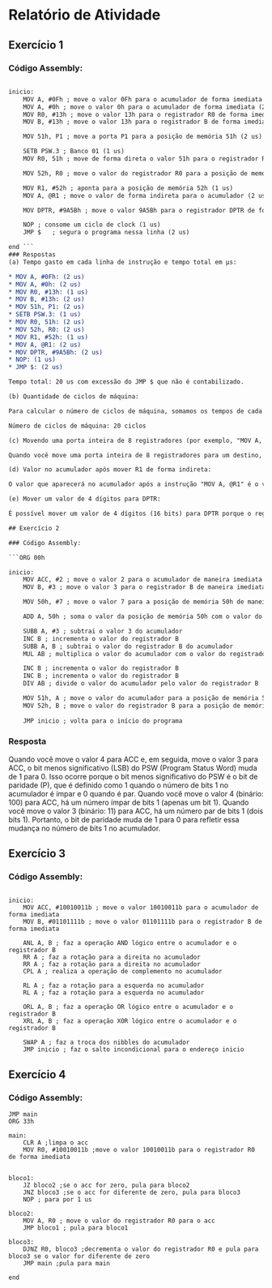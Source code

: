 # Relatório de Atividade

## Exercício 1

### Código Assembly:

```org 0000h

inicio:
	MOV A, #0Fh ; move o valor 0Fh para o acumulador de forma imediata (2 us)
	MOV A, #0h ; move o valor 0h para o acumulador de forma imediata (2 us)
	MOV R0, #13h ; move o valor 13h para o registrador R0 de forma imediata (1 us)
	MOV B, #13h ; move o valor 13h para o registrador B de forma imediata (2 us)

	MOV 51h, P1 ; move a porta P1 para a posição de memória 51h (2 us)

	SETB PSW.3 ; Banco 01 (1 us)
	MOV R0, 51h	; move de forma direta o valor 51h para o registrador R0 (2 us)

	MOV 52h, R0 ; move o valor do registrador R0 para a posição de memória 52h (2 us)

	MOV R1, #52h ; aponta para a posição de memória 52h (1 us)
	MOV A, @R1 ; move o valor de forma indireta para o acumulador (2 us)

	MOV DPTR, #9A5Bh ; move o valor 9A5Bh para o registrador DPTR de forma imediata (2 us)

	NOP ; consome um ciclo de clock (1 us)
	JMP $	; segura o programa nessa linha (2 us)

end ```
### Respostas 
(a) Tempo gasto em cada linha de instrução e tempo total em μs:

* MOV A, #0Fh: (2 us)
* MOV A, #0h: (2 us)
* MOV R0, #13h: (1 us)
* MOV B, #13h: (2 us)
* MOV 51h, P1: (2 us)
* SETB PSW.3: (1 us)
* MOV R0, 51h: (2 us)
* MOV 52h, R0: (2 us)
* MOV R1, #52h: (1 us)
* MOV A, @R1: (2 us)
* MOV DPTR, #9A5Bh: (2 us)
* NOP: (1 us)
* JMP $: (2 us)

Tempo total: 20 us com excessão do JMP $ que não é contabilizado.

(b) Quantidade de ciclos de máquina:

Para calcular o número de ciclos de máquina, somamos os tempos de cada instrução e dividimos pelo tempo de cada ciclo de máquina, que é de 1 us.

Número de ciclos de máquina: 20 ciclos

(c) Movendo uma porta inteira de 8 registradores (por exemplo, "MOV A, P1") para um destino:

Quando você move uma porta inteira de 8 registradores para um destino, como "MOV 51h, P1," o valor 0xFF é colocado no destino. Isso ocorre porque as portas P1, P2, P3 e P4 são inicializadas com 1s lógicos (0xFF) quando o microcontrolador MCS-51 é reiniciado ou ligado. Isso é configurado dessa forma para garantir que as saídas das portas estejam em um estado conhecido após a inicialização.

(d) Valor no acumulador após mover R1 de forma indireta:

O valor que aparecerá no acumulador após a instrução "MOV A, @R1" é o valor armazenado na posição de memória apontada por R1, que é a posição de memória 52h. Portanto, o valor no acumulador será o conteúdo da posição de memória 52h, que era o que anteriormente estava em R0, portanto, FFh.

(e) Mover um valor de 4 dígitos para DPTR:

É possível mover um valor de 4 dígitos (16 bits) para DPTR porque o registrador DPTR é um registrador de 16 bits que pode armazenar endereços de memória de 16 bits. No simulador, você pode verificar as mudanças em DPTR e em registradores especiais, como PC (Program Counter) e PSW (Program Status Word), quando a operação é realizada. O maior valor que pode ser movido para DPTR em hexadecimal é 0xFFFF, que é o valor máximo que pode ser representado em 16 bits.

## Exercício 2

### Código Assembly:

```ORG 00h

inicio:
	MOV ACC, #2 ; move o valor 2 para o acumulador de maneira imediata
	MOV B, #3 ; move o valor 3 para o registrador B de maneira imediata

	MOV 50h, #7 ; move o valor 7 para a posição de memória 50h de maneira imediata

	ADD A, 50h ; soma o valor da posição de memória 50h com o valor do acumulador

	SUBB A, #3 ; subtrai o valor 3 do acumulador
	INC B ; incrementa o valor do registrador B
	SUBB A, B ; subtrai o valor do registrador B do acumulador
	MUL AB ; multiplica o valor do acumulador com o valor do registrador B

	INC B ; incrementa o valor do registrador B
	INC B ; incrementa o valor do registrador B
	DIV AB ; divide o valor do acumulador pelo valor do registrador B

	MOV 51h, A ; move o valor do acumulador para a posição de memória 51h
	MOV 52h, B ; move o valor do registrador B para a posição de memória 52h
	
	JMP inicio ; volta para o início do programa
```

### Resposta 

Quando você move o valor 4 para ACC e, em seguida, move o valor 3 para ACC, o bit menos significativo (LSB) do PSW (Program Status Word) muda de 1 para 0. Isso ocorre porque o bit menos significativo do PSW é o bit de paridade (P), que é definido como 1 quando o número de bits 1 no acumulador é ímpar e 0 quando é par. Quando você move o valor 4 (binário: 100) para ACC, há um número ímpar de bits 1 (apenas um bit 1). Quando você move o valor 3 (binário: 11) para ACC, há um número par de bits 1 (dois bits 1). Portanto, o bit de paridade muda de 1 para 0 para refletir essa mudança no número de bits 1 no acumulador.

## Exercício 3

### Código Assembly:

```ORG 00h

inicio:
	MOV ACC, #10010011b ; move o valor 10010011b para o acumulador de forma imediata
	MOV B, #01101111b ; move o valor 01101111b para o registrador B de forma imediata

	ANL A, B ; faz a operação AND lógico entre o acumulador e o registrador B
	RR A ; faz a rotação para a direita no acumulador
	RR A ; faz a rotação para a direita no acumulador
	CPL A ; realiza a operação de complemento no acumulador

	RL A ; faz a rotação para a esquerda no acumulador
	RL A ; faz a rotação para a esquerda no acumulador

	ORL A, B ; faz a operação OR lógico entre o acumulador e o registrador B
	XRL A, B ; faz a operação XOR lógico entre o acumulador e o registrador B

	SWAP A ; faz a troca dos nibbles do acumulador
	JMP inicio ; faz o salto incondicional para o endereço inicio
```

## Exercício 4

### Código Assembly:

```ORG 00h
JMP main
ORG 33h

main:
	CLR A ;limpa o acc
	MOV R0, #10010011b ;move o valor 10010011b para o registrador R0 de forma imediata


bloco1:
	JZ bloco2 ;se o acc for zero, pula para bloco2
	JNZ bloco3 ;se o acc for diferente de zero, pula para bloco3
	NOP ; para por 1 us

bloco2:
	MOV A, R0 ; move o valor do registrador R0 para o acc
	JMP bloco1 ; pula para bloco1

bloco3:
	DJNZ R0, bloco3 ;decrementa o valor do registrador R0 e pula para bloco3 se o valor for diferente de zero
	JMP main ;pula para main

end
```